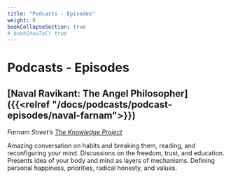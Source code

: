 ```yaml
---
title: "Podcasts - Episodes"
weight: 0
bookCollapseSection: true
# bookShowToC: true
---
```


# Podcasts - Episodes

## [Naval Ravikant: The Angel Philosopher]({{<relref "/docs/podcasts/podcast-episodes/naval-farnam">}})
*Farnam Street’s [The Knowledge Project](https://fs.blog/the-knowledge-project/)*


Amazing conversation on habits and breaking them, reading, and reconfiguring your mind. Discussions on the freedom, trust, and education. Presents idea of your body and mind as layers of mechanisms. Defining personal happiness, priorities, radical honesty, and values.
